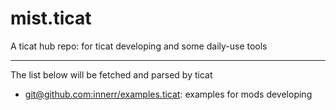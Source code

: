# mist.ticat
A ticat hub repo: for ticat developing and some daily-use tools

---
The list below will be fetched and parsed by ticat
* [git@github.com:innerr/examples.ticat](https://github.com/innerr/examples.ticat): examples for mods developing
